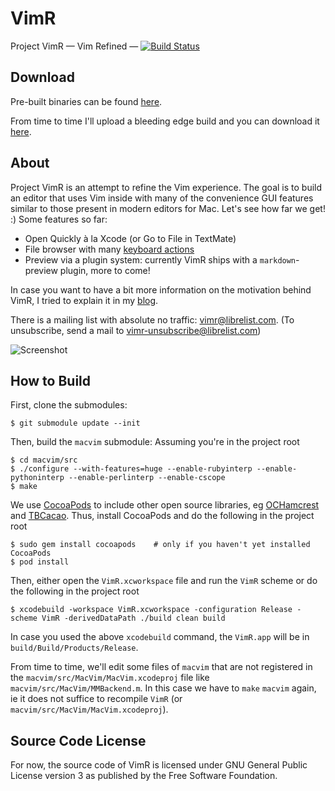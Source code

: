 VimR
====

Project VimR — Vim Refined — [![Build Status](https://travis-ci.org/qvacua/vimr.svg?branch=master)](https://travis-ci.org/qvacua/vimr)

Download
--------

Pre-built binaries can be found [here](https://github.com/qvacua/vimr/releases).

From time to time I'll upload a bleeding edge build and you can download it [here](http://qvacua.com/snapshots/?C=M;O=D).

About
-----

Project VimR is an attempt to refine the Vim experience. The goal is to build an editor that uses Vim inside with many of the convenience GUI features similar to those present in modern editors for Mac. Let's see how far we get! :) Some features so far:

* Open Quickly à la Xcode (or Go to File in TextMate)
* File browser with many [keyboard actions](https://github.com/qvacua/vimr/wiki/File-Browser-Actions)
* Preview via a plugin system: currently VimR ships with a `markdown`-preview plugin, more to come!

In case you want to have a bit more information on the motivation behind VimR, I tried to explain it in my [blog](http://ishouldcocoa.net/post/85242609106/why-vimr).

There is a mailing list with absolute no traffic: [vimr@librelist.com](mailto:vimr@librelist.com). (To unsubscribe, send a mail to [vimr-unsubscribe@librelist.com](mailto:vimr-unsubscribe@librelist.com))

![Screenshot](https://raw.github.com/qvacua/vimr/master/Meta/screenshot.png)

How to Build
------------

First, clone the submodules:

```
$ git submodule update --init
```

Then, build the `macvim` submodule: Assuming you're in the project root

```
$ cd macvim/src
$ ./configure --with-features=huge --enable-rubyinterp --enable-pythoninterp --enable-perlinterp --enable-cscope
$ make
```

We use [CocoaPods](http://cocoapods.org) to include other open source libraries, eg [OCHamcrest](https://github.com/hamcrest/OCHamcrest) and [TBCacao](https://github.com/qvacua/tbcacao). Thus, install CocoaPods and do the following in the project root

```
$ sudo gem install cocoapods    # only if you haven't yet installed CocoaPods
$ pod install
```

Then, either open the `VimR.xcworkspace` file and run the `VimR` scheme or do the following in the project root

```
$ xcodebuild -workspace VimR.xcworkspace -configuration Release -scheme VimR -derivedDataPath ./build clean build
```

In case you used the above `xcodebuild` command, the `VimR.app` will be in `build/Build/Products/Release`.

From time to time, we'll edit some files of `macvim` that are not registered in the `macvim/src/MacVim/MacVim.xcodeproj` file like `macvim/src/MacVim/MMBackend.m`. In this case we have to `make` `macvim` again, ie it does not suffice to recompile `VimR` (or `macvim/src/MacVim/MacVim.xcodeproj`).

Source Code License
-------------------

For now, the source code of VimR is licensed under GNU General Public License version 3 as published by the Free Software Foundation.

